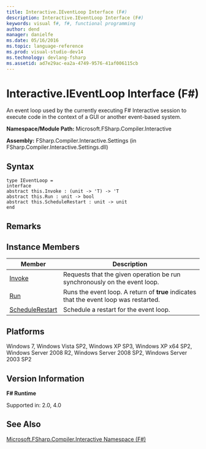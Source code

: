 ```yaml
---
title: Interactive.IEventLoop Interface (F#)
description: Interactive.IEventLoop Interface (F#)
keywords: visual f#, f#, functional programming
author: dend
manager: danielfe
ms.date: 05/16/2016
ms.topic: language-reference
ms.prod: visual-studio-dev14
ms.technology: devlang-fsharp
ms.assetid: ad7e29ac-ea2a-4749-9576-41af006115cb 
---
```


# Interactive.IEventLoop Interface (F#)

An event loop used by the currently executing F# Interactive session to execute code in the context of a GUI or another event-based system.

**Namespace/Module Path:** Microsoft.FSharp.Compiler.Interactive

**Assembly:** FSharp.Compiler.Interactive.Settings (in FSharp.Compiler.Interactive.Settings.dll)


## Syntax

```
type IEventLoop =
interface
abstract this.Invoke : (unit -> 'T) -> 'T
abstract this.Run : unit -> bool
abstract this.ScheduleRestart : unit -> unit
end
```

## Remarks

## Instance Members


|Member|Description|
|------|-----------|
|[Invoke](https://msdn.microsoft.com/library/f9002b6e-d525-4abc-ad4b-0ff0888c16d6)|Requests that the given operation be run synchronously on the event loop.|
|[Run](https://msdn.microsoft.com/library/24209128-a677-41e5-97e2-b8e95a0369d8)|Runs the event loop. A return of **true** indicates that the event loop was restarted.|
|[ScheduleRestart](https://msdn.microsoft.com/library/d9d408fe-47d5-45bf-807a-b5d856231e4b)|Schedule a restart for the event loop.|

## Platforms
Windows 7, Windows Vista SP2, Windows XP SP3, Windows XP x64 SP2, Windows Server 2008 R2, Windows Server 2008 SP2, Windows Server 2003 SP2


## Version Information
**F# Runtime**

Supported in: 2.0, 4.0



## See Also
[Microsoft.FSharp.Compiler.Interactive Namespace &#40;F&#35;&#41;](Microsoft.FSharp.Compiler.Interactive-Namespace-%5BFSharp%5D.md)

